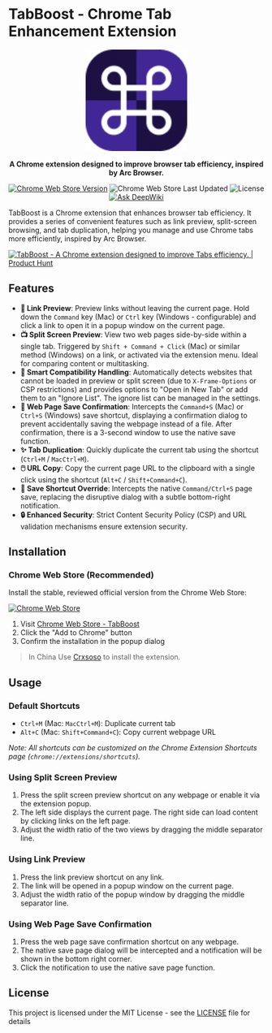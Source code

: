 # TabBoost - Chrome Tab Enhancement Extension

<p align="center">
  <img src="src/assets/icons/icon128.png" alt="TabBoost Logo" width="200">
</p>

<p align="center">
  <b>A Chrome extension designed to improve browser tab efficiency, inspired by Arc Browser.</b>
</p>

<p align="center">
   <a href="https://chromewebstore.google.com/detail/tabboost/pnpabkdhbbjmahfnhnfhpgfmhkkeoloe"><img alt="Chrome Web Store Version" src="https://img.shields.io/chrome-web-store/v/pnpabkdhbbjmahfnhnfhpgfmhkkeoloe"></a>
  <img alt="Chrome Web Store Last Updated" src="https://img.shields.io/chrome-web-store/last-updated/pnpabkdhbbjmahfnhnfhpgfmhkkeoloe">
  <img src="https://img.shields.io/badge/License-MIT-blue" alt="License">
  <a href="https://deepwiki.com/samzong/chrome-tabboost"><img src="https://deepwiki.com/badge.svg" alt="Ask DeepWiki"></a>
</p>

TabBoost is a Chrome extension that enhances browser tab efficiency. It provides a series of convenient features such as link preview, split-screen browsing, and tab duplication, helping you manage and use Chrome tabs more efficiently, inspired by Arc Browser.

<a href="https://www.producthunt.com/posts/tabboost?embed=true&utm_source=badge-featured&utm_medium=badge&utm_souce=badge-tabboost" target="_blank"><img src="https://api.producthunt.com/widgets/embed-image/v1/featured.svg?post_id=962354&theme=light&t=1746628620421" alt="TabBoost - A&#0032;Chrome&#0032;extension&#0032;designed&#0032;to&#0032;improve&#0032;Tabs&#0032;efficiency&#0046; | Product Hunt" style="width: 250px; height: 54px;" width="250" height="54" /></a>

## Features

- **🚀 Link Preview**: Preview links without leaving the current page. Hold down the `Command` key (Mac) or `Ctrl` key (Windows - configurable) and click a link to open it in a popup window on the current page.
- **📺 Split Screen Preview**: View two web pages side-by-side within a single tab. Triggered by `Shift + Command + Click` (Mac) or similar method (Windows) on a link, or activated via the extension menu. Ideal for comparing content or multitasking.
- **🧠 Smart Compatibility Handling**: Automatically detects websites that cannot be loaded in preview or split screen (due to `X-Frame-Options` or CSP restrictions) and provides options to "Open in New Tab" or add them to an "Ignore List". The ignore list can be managed in the settings.
- **💾 Web Page Save Confirmation**: Intercepts the `Command+S` (Mac) or `Ctrl+S` (Windows) save shortcut, displaying a confirmation dialog to prevent accidentally saving the webpage instead of a file. After confirmation, there is a 3-second window to use the native save function.
- **✨ Tab Duplication**: Quickly duplicate the current tab using the shortcut (`Ctrl+M` / `MacCtrl+M`).
- **🖱️ URL Copy**: Copy the current page URL to the clipboard with a single click using the shortcut (`Alt+C` / `Shift+Command+C`).
- **🚫 Save Shortcut Override**: Intercepts the native `Command/Ctrl+S` page save, replacing the disruptive dialog with a subtle bottom-right notification.
- **🔒 Enhanced Security**: Strict Content Security Policy (CSP) and URL validation mechanisms ensure extension security.

## Installation

### Chrome Web Store (Recommended)

Install the stable, reviewed official version from the Chrome Web Store:

[![Chrome Web Store](https://img.shields.io/chrome-web-store/v/pnpabkdhbbjmahfnhnfhpgfmhkkeoloe)](https://chromewebstore.google.com/detail/tabboost/pnpabkdhbbjmahfnhnfhpgfmhkkeoloe)

1. Visit [Chrome Web Store - TabBoost](https://chromewebstore.google.com/detail/tabboost/pnpabkdhbbjmahfnhnfhpgfmhkkeoloe)
2. Click the "Add to Chrome" button
3. Confirm the installation in the popup dialog

> In China Use [Crxsoso](https://www.crxsoso.com/Webstore/detail/pnpabkdhbbjmahfnhnfhpgfmhkkeoloe) to install the extension.

## Usage

### Default Shortcuts

- `Ctrl+M` (Mac: `MacCtrl+M`): Duplicate current tab
- `Alt+C` (Mac: `Shift+Command+C`): Copy current webpage URL

_Note: All shortcuts can be customized on the Chrome Extension Shortcuts page (`chrome://extensions/shortcuts`)._

### Using Split Screen Preview

1. Press the split screen preview shortcut on any webpage or enable it via the extension popup.
2. The left side displays the current page. The right side can load content by clicking links on the left page.
3. Adjust the width ratio of the two views by dragging the middle separator line.

### Using Link Preview

1. Press the link preview shortcut on any link.
2. The link will be opened in a popup window on the current page.
3. Adjust the width ratio of the popup window by dragging the middle separator line.

### Using Web Page Save Confirmation

1. Press the web page save confirmation shortcut on any webpage.
2. The native save page dialog will be intercepted and a notification will be shown in the bottom right corner.
3. Click the notification to use the native save page function.

## License

This project is licensed under the MIT License - see the [LICENSE](LICENSE) file for details
